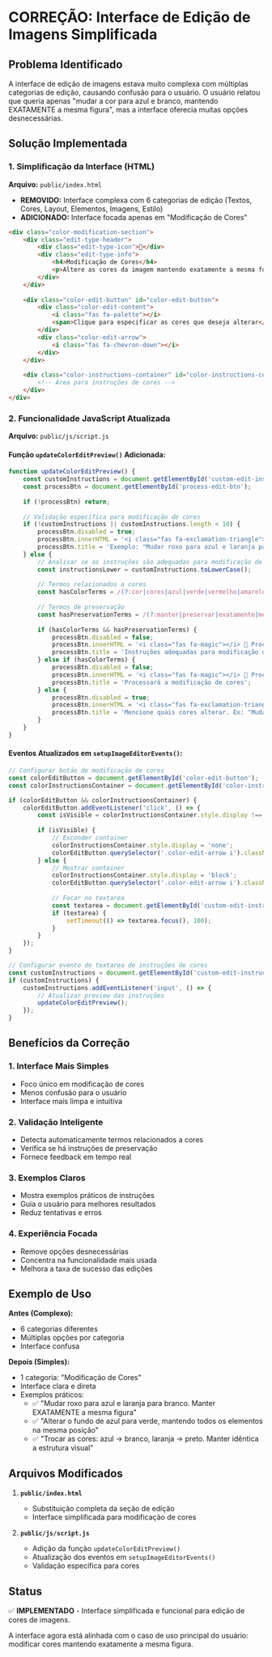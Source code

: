 # CORREÇÃO: Interface de Edição de Imagens Simplificada

## Problema Identificado
A interface de edição de imagens estava muito complexa com múltiplas categorias de edição, causando confusão para o usuário. O usuário relatou que queria apenas "mudar a cor para azul e branco, mantendo EXATAMENTE a mesma figura", mas a interface oferecia muitas opções desnecessárias.

## Solução Implementada

### 1. Simplificação da Interface (HTML)
**Arquivo:** `public/index.html`

- **REMOVIDO:** Interface complexa com 6 categorias de edição (Textos, Cores, Layout, Elementos, Imagens, Estilo)
- **ADICIONADO:** Interface focada apenas em "Modificação de Cores"

```html
<div class="color-modification-section">
    <div class="edit-type-header">
        <div class="edit-type-icon">🎨</div>
        <div class="edit-type-info">
            <h4>Modificação de Cores</h4>
            <p>Altere as cores da imagem mantendo exatamente a mesma forma e estrutura</p>
        </div>
    </div>
    
    <div class="color-edit-button" id="color-edit-button">
        <div class="color-edit-content">
            <i class="fas fa-palette"></i>
            <span>Clique para especificar as cores que deseja alterar</span>
        </div>
        <div class="color-edit-arrow">
            <i class="fas fa-chevron-down"></i>
        </div>
    </div>
    
    <div class="color-instructions-container" id="color-instructions-container" style="display: none;">
        <!-- Área para instruções de cores -->
    </div>
</div>
```

### 2. Funcionalidade JavaScript Atualizada
**Arquivo:** `public/js/script.js`

#### Função `updateColorEditPreview()` Adicionada:
```javascript
function updateColorEditPreview() {
    const customInstructions = document.getElementById('custom-edit-instructions')?.value?.trim();
    const processBtn = document.getElementById('process-edit-btn');
    
    if (!processBtn) return;
    
    // Validação específica para modificação de cores
    if (!customInstructions || customInstructions.length < 10) {
        processBtn.disabled = true;
        processBtn.innerHTML = '<i class="fas fa-exclamation-triangle"></i> Descreva a modificação de cores';
        processBtn.title = 'Exemplo: "Mudar roxo para azul e laranja para branco. Manter EXATAMENTE a mesma figura"';
    } else {
        // Analisar se as instruções são adequadas para modificação de cores
        const instructionsLower = customInstructions.toLowerCase();
        
        // Termos relacionados a cores
        const hasColorTerms = /(?:cor|cores|azul|verde|vermelho|amarelo|preto|branco|cinza|rosa|roxo|laranja|#[0-9a-f]{3,6}|mudar.*para|alterar.*para)/i.test(customInstructions);
        
        // Termos de preservação
        const hasPreservationTerms = /(?:manter|preservar|exatamente|mesmo|mesma|igual|idêntico|figura|forma|estrutura)/i.test(customInstructions);
        
        if (hasColorTerms && hasPreservationTerms) {
            processBtn.disabled = false;
            processBtn.innerHTML = '<i class="fas fa-magic"></i> 🔄 Processar Edição';
            processBtn.title = 'Instruções adequadas para modificação de cores';
        } else if (hasColorTerms) {
            processBtn.disabled = false;
            processBtn.innerHTML = '<i class="fas fa-magic"></i> 🔄 Processar Edição';
            processBtn.title = 'Processará a modificação de cores';
        } else {
            processBtn.disabled = true;
            processBtn.innerHTML = '<i class="fas fa-exclamation-triangle"></i> Especifique as cores';
            processBtn.title = 'Mencione quais cores alterar. Ex: "Mudar roxo para azul"';
        }
    }
}
```

#### Eventos Atualizados em `setupImageEditorEvents()`:
```javascript
// Configurar botão de modificação de cores
const colorEditButton = document.getElementById('color-edit-button');
const colorInstructionsContainer = document.getElementById('color-instructions-container');

if (colorEditButton && colorInstructionsContainer) {
    colorEditButton.addEventListener('click', () => {
        const isVisible = colorInstructionsContainer.style.display !== 'none';
        
        if (isVisible) {
            // Esconder container
            colorInstructionsContainer.style.display = 'none';
            colorEditButton.querySelector('.color-edit-arrow i').className = 'fas fa-chevron-down';
        } else {
            // Mostrar container
            colorInstructionsContainer.style.display = 'block';
            colorEditButton.querySelector('.color-edit-arrow i').className = 'fas fa-chevron-up';
            
            // Focar no textarea
            const textarea = document.getElementById('custom-edit-instructions');
            if (textarea) {
                setTimeout(() => textarea.focus(), 100);
            }
        }
    });
}

// Configurar evento do textarea de instruções de cores
const customInstructions = document.getElementById('custom-edit-instructions');
if (customInstructions) {
    customInstructions.addEventListener('input', () => {
        // Atualizar preview das instruções
        updateColorEditPreview();
    });
}
```

## Benefícios da Correção

### 1. **Interface Mais Simples**
- Foco único em modificação de cores
- Menos confusão para o usuário
- Interface mais limpa e intuitiva

### 2. **Validação Inteligente**
- Detecta automaticamente termos relacionados a cores
- Verifica se há instruções de preservação
- Fornece feedback em tempo real

### 3. **Exemplos Claros**
- Mostra exemplos práticos de instruções
- Guia o usuário para melhores resultados
- Reduz tentativas e erros

### 4. **Experiência Focada**
- Remove opções desnecessárias
- Concentra na funcionalidade mais usada
- Melhora a taxa de sucesso das edições

## Exemplo de Uso

**Antes (Complexo):**
- 6 categorias diferentes
- Múltiplas opções por categoria
- Interface confusa

**Depois (Simples):**
- 1 categoria: "Modificação de Cores"
- Interface clara e direta
- Exemplos práticos:
  - ✅ "Mudar roxo para azul e laranja para branco. Manter EXATAMENTE a mesma figura"
  - ✅ "Alterar o fundo de azul para verde, mantendo todos os elementos na mesma posição"
  - ✅ "Trocar as cores: azul → branco, laranja → preto. Manter idêntica a estrutura visual"

## Arquivos Modificados

1. **`public/index.html`**
   - Substituição completa da seção de edição
   - Interface simplificada para modificação de cores

2. **`public/js/script.js`**
   - Adição da função `updateColorEditPreview()`
   - Atualização dos eventos em `setupImageEditorEvents()`
   - Validação específica para cores

## Status
✅ **IMPLEMENTADO** - Interface simplificada e funcional para edição de cores de imagens.

A interface agora está alinhada com o caso de uso principal do usuário: modificar cores mantendo exatamente a mesma figura.
